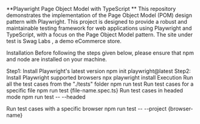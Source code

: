  **Playwright Page Object Model with TypeScript **
This repository demonstrates the implementation of the Page Object Model (POM) design pattern with Playwright. This project is designed to provide a robust and maintainable testing framework for web applications using Playwright and TypeScript, with a focus on the Page Object Model pattern. The site under test is Swag Labs , a demo eCommerce store.

Installation
Before following the steps given below, please ensure that npm and node are installed on your machine.

Step1: Install Playwright's latest version npm init playwright@latest
Step2: Install Playwright supported browsers npx playwright install
Execution
Run all the test cases from the "./tests" folder
npm run test
Run test cases for a specific file
npm run test {file-name.spec.ts}
Run test cases in headed mode
npm run test -- --headed

Run test cases with a specific browser
npm run test -- --project {browser-name}
